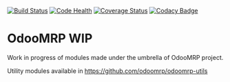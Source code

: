 [![Build Status](https://travis-ci.org/odoomrp/odoomrp-wip.svg?branch=8.0)](https://travis-ci.org/odoomrp/odoomrp-wip)
[![Code Health](https://landscape.io/github/odoomrp/odoomrp-wip/8.0/landscape.svg?style=flat)](https://landscape.io/github/odoomrp/odoomrp-wip/8.0)
[![Coverage Status](https://coveralls.io/repos/odoomrp/odoomrp-wip/badge.png?branch=8.0)](https://coveralls.io/r/odoomrp/odoomrp-wip?branch=8.0)
[![Codacy Badge](https://www.codacy.com/project/badge/a5f6dcbc4c484d8d9ddcc762a7d889bc)](https://www.codacy.com/public/oihanecruce/odoomrp-wip_2)

OdooMRP WIP
===========

Work in progress of modules made under the umbrella of OdooMRP project.

Utility modules available in https://github.com/odoomrp/odoomrp-utils
